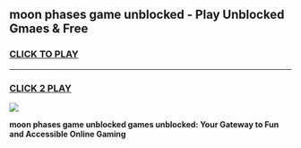 
## moon phases game unblocked - Play Unblocked Gmaes & Free
<h3>
<a href="https://premium.freeplayer.one?title=moon_phases_game_unblocked&ref=19F">CLICK TO PLAY</a></h3>
<hr>

<h3>
<a href="https://premium.freeplayer.one?title=moon_phases_game_unblocked&ref=19F">CLICK 2 PLAY</a>
  
</h3>

<a href="https://premium.freeplayer.one?title=moon_phases_game_unblocked&ref=19F/"><img src="https://clearcache.store/games.png"></a>


**moon phases game unblocked games unblocked: Your Gateway to Fun and Accessible Online Gaming**
